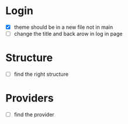 # Login

- [x] theme should be in a new file not in main
- [ ] change the title and back arow in log in page

# Structure

- [ ] find the right structure

# Providers

- [ ] find the provider